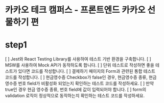 # 카카오 테크 캠퍼스 - 프론트엔드 카카오 선물하기 편
# step1
[ ] Jest와 React Testing Library를 사용하여 테스트 기반 환경을 구축합니다.
[ ] MSW를 사용하여 Mock API가 동작하도록 합니다.
[ ] 단위 테스트로 작성하면 좋을 테스트가 있다면 코드를 작성합니다.
[ ] 결제하기 페이지의 Form과 관련된 통합 테스트 코드를 작성합니다.
[ ] 현금영수증 Checkbox가 false인 경우, 현금영수증 종류, 현금영수증 번호 field가 비활성화 되었는지 확인하는 테스트 코드를 작성하세요.
[ ] 만약 true인 경우 현금 영수증 종류, 번호 field에 값이 입력되어야 합니다.
[ ] form의 validation 로직이 정상적으로 동작하는지 확인하는 테스트 코드를 작성하세요.
